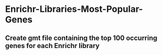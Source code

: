 # Enrichr-Libraries-Most-Popular-Genes
## Create gmt file containing the top 100 occurring genes for each Enrichr library
